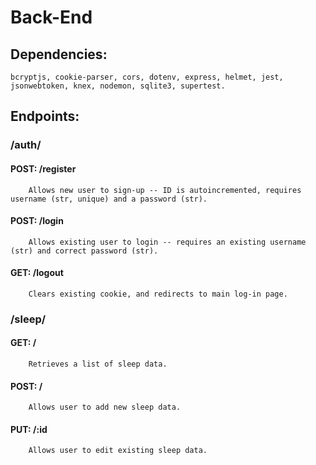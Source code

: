 # Back-End

## Dependencies:

    bcryptjs, cookie-parser, cors, dotenv, express, helmet, jest, jsonwebtoken, knex, nodemon, sqlite3, supertest.


## Endpoints:


### /auth/

####    POST: /register

        Allows new user to sign-up -- ID is autoincremented, requires username (str, unique) and a password (str).

####    POST: /login

        Allows existing user to login -- requires an existing username (str) and correct password (str).

####    GET: /logout

        Clears existing cookie, and redirects to main log-in page.


### /sleep/

####    GET: / 

        Retrieves a list of sleep data.

####    POST: /

        Allows user to add new sleep data.

####    PUT: /:id

        Allows user to edit existing sleep data.

